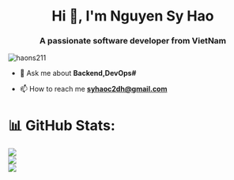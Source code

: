 <h1 align="center">Hi 👋, I'm Nguyen Sy Hao</h1>
<h3 align="center">A passionate software developer from VietNam</h3>


<p align="left"> <img src="https://komarev.com/ghpvc/?username=haons211&label=Profile%20views&color=0e75b6&style=flat" alt="haons211" /> </p>

- 💬 Ask me about **Backend,DevOps#**

- 📫 How to reach me **syhaoc2dh@gmail.com**

# 📊 GitHub Stats:
![](https://github-readme-stats.vercel.app/api?username=vannguyenv12&theme=dark&hide_border=false&include_all_commits=false&count_private=false)<br/>
![](https://github-readme-streak-stats.herokuapp.com/?user=vannguyenv12&theme=dark&hide_border=false)<br/>
![](https://github-readme-stats.vercel.app/api/top-langs/?username=vannguyenv12&theme=dark&hide_border=false&include_all_commits=false&count_private=false&layout=compact)



